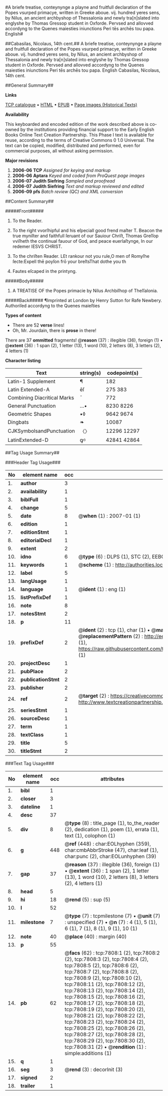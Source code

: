 #A briefe treatise, conteynynge a playne and fruitfull declaration of the Popes vsurped primacye, written in Greeke aboue. vij. hundred yeres sens, by Nilus, an ancient archbyshop of Thessalonia and newly tra[n]slated into englyshe by Thomas Gressop student in Oxforde. Pervsed and allovved accordyng to the Quenes maiesties iniunctions Peri tēs archēs tou papa. English#

##Cabasilas, Nicolaus, 14th cent.##
A briefe treatise, conteynynge a playne and fruitfull declaration of the Popes vsurped primacye, written in Greeke aboue. vij. hundred yeres sens, by Nilus, an ancient archbyshop of Thessalonia and newly tra[n]slated into englyshe by Thomas Gressop student in Oxforde. Pervsed and allovved accordyng to the Quenes maiesties iniunctions
Peri tēs archēs tou papa. English
Cabasilas, Nicolaus, 14th cent.

##General Summary##

**Links**

[TCP catalogue](http://www.ota.ox.ac.uk/tcp/)  • 
[HTML](http://tei.it.ox.ac.uk/tcp/Texts-HTML/free/A17/A17511.html)  • 
[EPUB](http://tei.it.ox.ac.uk/tcp/Texts-EPUB/free/A17/A17511.epub) • 
[Page images (Historical Texts)](https://data.historicaltexts.jisc.ac.uk/view?pubId=eebo-99843099e&pageId=eebo-99843099e-7808-1)

**Availability**

This keyboarded and encoded edition of the
	       work described above is co-owned by the institutions
	       providing financial support to the Early English Books
	       Online Text Creation Partnership. This Phase I text is
	       available for reuse, according to the terms of Creative
	       Commons 0 1.0 Universal. The text can be copied,
	       modified, distributed and performed, even for
	       commercial purposes, all without asking permission.

**Major revisions**

1. __2006-06__ __TCP__ *Assigned for keying and markup*
1. __2006-06__ __Aptara__ *Keyed and coded from ProQuest page images*
1. __2006-07__ __Judith Siefring__ *Sampled and proofread*
1. __2006-07__ __Judith Siefring__ *Text and markup reviewed and edited*
1. __2006-09__ __pfs__ *Batch review (QC) and XML conversion*

##Content Summary##

#####Front#####

1. To the Reader.

1. To the right vvorſhipful and
his eſpeciall good frend maſter T. Beacon
the true myniſter and faithfull ſeruant
of our Sauiour Chriſt, Thomas
Greſſop vviſheth the continual fauour
of God, and peace euerlaſtynge,
In our redemer
IESVS CHRIST.

1. To the chriſten Reader.
LEt rankour not you rule,O men of Romyſhe ſecte:Expell thē poyſon frō your breſtsThat dothe you th
1. Fautes eſcaped in the printyng.

#####Body#####

1. A TREATISE OF
the Popes primacie by Nilus
Archbiſhop of Theſſalonia.

#####Back#####
¶Imprinted at London by
Henry Sutton for Rafe
Newbery. Authoriſed
accordyng to the Quenes
maieſties

**Types of content**

  * There are 52 **verse** lines!
  * Oh, Mr. Jourdain, there is **prose** in there!

There are 37 **ommitted** fragments! 
 @__reason__ (37) : illegible (36), foreign (1)  •  @__extent__ (36) : 1 span (2), 1 letter (13), 1 word (10), 2 letters (8), 3 letters (2), 4 letters (1)

**Character listing**


|Text|string(s)|codepoint(s)|
|---|---|---|
|Latin-1 Supplement|¶|182|
|Latin Extended-A|ēſ|275 383|
|Combining             Diacritical Marks|̄|772|
|General Punctuation|…•|8230 8226|
|Geometric Shapes|▪◊|9642 9674|
|Dingbats|❧|10087|
|CJKSymbolsandPunctuation|〈〉|12296 12297|
|LatinExtended-D|ꝙꝰ|42841 42864|

##Tag Usage Summary##

###Header Tag Usage###

|No|element name|occ|attributes|
|---|---|---|---|
|1.|__author__|3||
|2.|__availability__|1||
|3.|__biblFull__|1||
|4.|__change__|5||
|5.|__date__|8| @__when__ (1) : 2007-01 (1)|
|6.|__edition__|1||
|7.|__editionStmt__|1||
|8.|__editorialDecl__|1||
|9.|__extent__|2||
|10.|__idno__|6| @__type__ (6) : DLPS (1), STC (2), EEBO-CITATION (1), PROQUEST (1), VID (1)|
|11.|__keywords__|1| @__scheme__ (1) : http://authorities.loc.gov/ (1)|
|12.|__label__|5||
|13.|__langUsage__|1||
|14.|__language__|1| @__ident__ (1) : eng (1)|
|15.|__listPrefixDef__|1||
|16.|__note__|8||
|17.|__notesStmt__|2||
|18.|__p__|11||
|19.|__prefixDef__|2| @__ident__ (2) : tcp (1), char (1)  •  @__matchPattern__ (2) : ([0-9\-]+):([0-9IVX]+) (1), (.+) (1)  •  @__replacementPattern__ (2) : http://eebo.chadwyck.com/downloadtiff?vid=$1&page=$2 (1), https://raw.githubusercontent.com/textcreationpartnership/Texts/master/tcpchars.xml#$1 (1)|
|20.|__projectDesc__|1||
|21.|__pubPlace__|2||
|22.|__publicationStmt__|2||
|23.|__publisher__|2||
|24.|__ref__|2| @__target__ (2) : https://creativecommons.org/publicdomain/zero/1.0/ (1), http://www.textcreationpartnership.org/docs/. (1)|
|25.|__seriesStmt__|1||
|26.|__sourceDesc__|1||
|27.|__term__|1||
|28.|__textClass__|1||
|29.|__title__|5||
|30.|__titleStmt__|2||


###Text Tag Usage###

|No|element name|occ|attributes|
|---|---|---|---|
|1.|__bibl__|1||
|2.|__closer__|3||
|3.|__dateline__|1||
|4.|__desc__|37||
|5.|__div__|8| @__type__ (8) : title_page (1), to_the_reader (2), dedication (1), poem (1), errata (1), text (1), colophon (1)|
|6.|__g__|448| @__ref__ (448) : char:EOLhyphen (359), char:cmbAbbrStroke (47), char:leaf (1), char:punc (2), char:EOLunhyphen (39)|
|7.|__gap__|37| @__reason__ (37) : illegible (36), foreign (1)  •  @__extent__ (36) : 1 span (2), 1 letter (13), 1 word (10), 2 letters (8), 3 letters (2), 4 letters (1)|
|8.|__head__|5||
|9.|__hi__|18| @__rend__ (5) : sup (5)|
|10.|__l__|52||
|11.|__milestone__|7| @__type__ (7) : tcpmilestone (7)  •  @__unit__ (7) : unspecified (7)  •  @__n__ (7) : 4 (1), 5 (1), 6 (1), 7 (1), 8 (1), 9 (1), 10 (1)|
|12.|__note__|40| @__place__ (40) : margin (40)|
|13.|__p__|55||
|14.|__pb__|62| @__facs__ (62) : tcp:7808:1 (2), tcp:7808:2 (2), tcp:7808:3 (2), tcp:7808:4 (2), tcp:7808:5 (2), tcp:7808:6 (2), tcp:7808:7 (2), tcp:7808:8 (2), tcp:7808:9 (2), tcp:7808:10 (2), tcp:7808:11 (2), tcp:7808:12 (2), tcp:7808:13 (2), tcp:7808:14 (2), tcp:7808:15 (2), tcp:7808:16 (2), tcp:7808:17 (2), tcp:7808:18 (2), tcp:7808:19 (2), tcp:7808:20 (2), tcp:7808:21 (2), tcp:7808:22 (2), tcp:7808:23 (2), tcp:7808:24 (2), tcp:7808:25 (2), tcp:7808:26 (2), tcp:7808:27 (2), tcp:7808:28 (2), tcp:7808:29 (2), tcp:7808:30 (2), tcp:7808:31 (2)  •  @__rendition__ (1) : simple:additions (1)|
|15.|__q__|1||
|16.|__seg__|3| @__rend__ (3) : decorInit (3)|
|17.|__signed__|2||
|18.|__trailer__|1||
